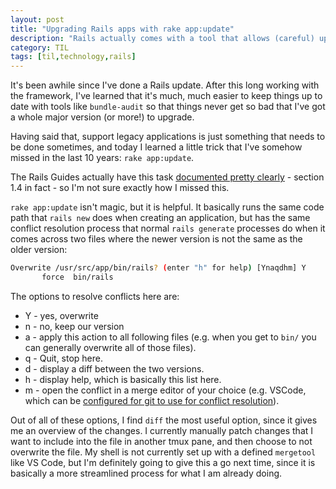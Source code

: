 ```yaml
---
layout: post
title: "Upgrading Rails apps with rake app:update"
description: "Rails actually comes with a tool that allows (careful) upgrading of application configuration."
category: TIL
tags: [til,technology,rails]
---
```


It's been awhile since I've done a Rails update. After this long working with the framework, 
I've learned that it's much, much easier to keep things up to date with tools like `bundle-audit`
so that things never get so bad that I've got a whole major version (or more!) to upgrade.

Having said that, support legacy applications is just something that needs to be done sometimes, and
today I learned a little trick that I've somehow missed in the last 10 years: `rake app:update`.

The Rails Guides actually have this task [documented pretty
clearly](https://guides.rubyonrails.org/upgrading_ruby_on_rails.html#the-update-task) - section 1.4
in fact - so I'm not sure exactly how I missed this.

`rake app:update` isn't magic, but it is helpful. It basically runs the same code path that `rails
new` does when creating an application, but has the same conflict resolution process that normal
`rails generate` processes do when it comes across two files where the newer version is not the same
as the older version:

``` sh
Overwrite /usr/src/app/bin/rails? (enter "h" for help) [Ynaqdhm] Y
       force  bin/rails
```

The options to resolve conflicts here are:

* Y - yes, overwrite
* n - no, keep our version
* a - apply this action to all following files (e.g. when you get to `bin/` you can generally
  overwrite all of those files).
* q - Quit, stop here.
* d - display a diff between the two versions. 
* h - display help, which is basically this list here.
* m - open the conflict in a merge editor of your choice (e.g. VSCode, which can be [configured for
  git to use for conflict resolution](https://stackoverflow.com/a/44549734)).

Out of all of these options, I find `diff` the most useful option, since it gives me an overview of
the changes. I currently manually patch changes that I want to include into the file in another tmux
pane, and then choose to not overwrite the file. My shell is not currently set up with a defined
`mergetool` like VS Code, but I'm definitely going to give this a go next time, since it is
basically a more streamlined process for what I am already doing.


